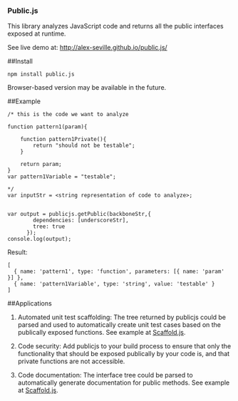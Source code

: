 ### Public.js


This library analyzes JavaScript code and returns all the public interfaces exposed at runtime.

See live demo at: http://alex-seville.github.io/public.js/


##Install

`npm install public.js`

Browser-based version may be available in the future.


##Example

```
/* this is the code we want to analyze

function pattern1(param){

    function pattern1Private(){
        return "should not be testable";
    }

    return param;
}
var pattern1Variable = "testable";

*/
var inputStr = <string representation of code to analyze>;


var output = publicjs.getPublic(backboneStr,{
        dependencies: [underscoreStr],
        tree: true
      });
console.log(output);
```

Result: 
```
[ 
  { name: 'pattern1', type: 'function', parameters: [{ name: 'param' }] },
  { name: 'pattern1Variable', type: 'string', value: 'testable' } 
]
```  



##Applications

1. Automated unit test scaffolding: The tree returned by publicjs could be parsed and used to automatically create unit test cases based on the publically exposed functions.  See example at [Scaffold.js](https://github.com/alex-seville/scaffold.js).

2. Code security: Add publicjs to your build process to ensure that only the functionality that should be exposed publically by your code is, and that private functions are not accessible.

3. Code documentation: The interface tree could be parsed to automatically generate documentation for public methods.  See example at [Scaffold.js](https://github.com/alex-seville/scaffold.js).
